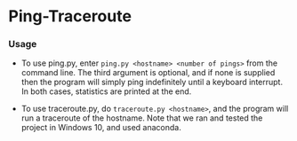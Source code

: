 # Ping-Traceroute

### Usage
- To use ping.py, enter ``ping.py <hostname> <number of pings>`` from the command line. The third argument is optional, and if
none is supplied then the program will simply ping indefinitely until a keyboard interrupt. In both cases,
statistics are printed at the end. 
  
- To use traceroute.py, do  ``traceroute.py <hostname>``, and the program will run a traceroute of the
hostname. Note that we ran and tested the project in Windows 10, and used anaconda.
